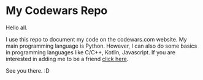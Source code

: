 # My Codewars Repo
Hello all.

I use this repo to document my code on the codewars.com website. My main programming language is Python. However, I can also do some basics in programming languages like C/C++, Kotlin, Javascript. If you are interested in adding me to be a friend [click here](codewars.com/users/ynw99).

See you there. :D